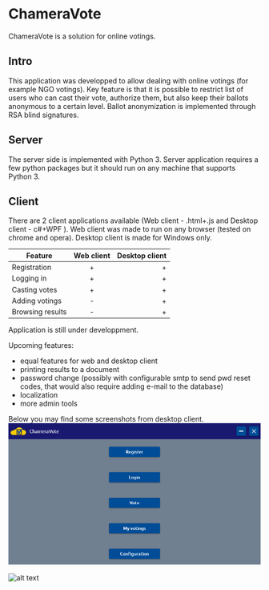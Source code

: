ChameraVote
=======
ChameraVote is a solution for online votings.

Intro
-----------
This application was developped to allow dealing with online votings (for example NGO votings). 
Key feature is that it is possible to restrict list of users who can cast their vote, authorize them, but also keep their ballots anonymous to a certain level.
Ballot anonymization is implemented through RSA blind signatures.

Server
-----------
The server side is implemented with Python 3.
Server application requires a few python packages but it should run on any machine that supports Python 3.

Client
-----------
There are 2 client applications available (Web client - .html+.js and Desktop client - c#+WPF ).
Web client was made to run on any browser (tested on chrome and opera). 
Desktop client is made for Windows only.

| Feature         | Web client       | Desktop client  |
|-----------------|:----------------:|----------------:|
| Registration    | +                |+                |
| Logging in      | +                |+                |
| Casting votes   | +                |+                |
| Adding votings  | -                |+                |
| Browsing results| -                |+                |

Application is still under developpment.

Upcoming features:
  * equal features for web and desktop client
  * printing results to a document
  * password change (possibly with configurable smtp to send pwd reset codes, that would also require adding e-mail to the database)
  * localization
  * more admin tools


Below you may find some screenshots from desktop client.
![alt text](https://github.com/skowront/ChameraVote/blob/master/github/images/chameraVoteClient.jpg)


![alt text](https://github.com/skowront/ChameraVote/blob/master/github/images/chameraVoteClientResults.jpg)
